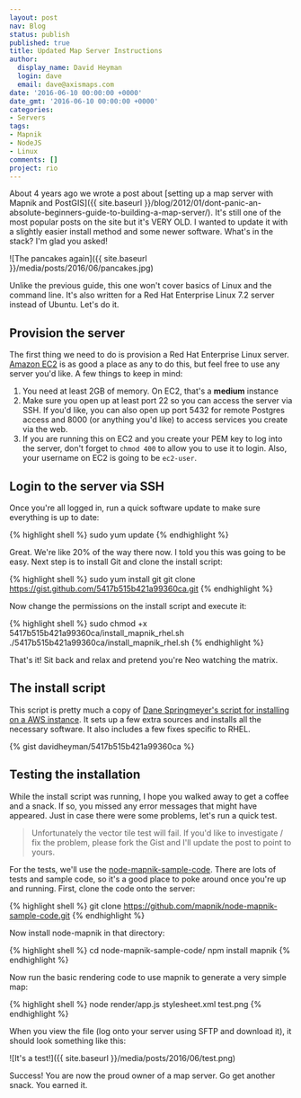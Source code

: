 ```yaml
---
layout: post
nav: Blog
status: publish
published: true
title: Updated Map Server Instructions
author:
  display_name: David Heyman
  login: dave
  email: dave@axismaps.com
date: '2016-06-10 00:00:00 +0000'
date_gmt: '2016-06-10 00:00:00 +0000'
categories:
- Servers
tags:
- Mapnik
- NodeJS
- Linux
comments: []
project: rio
---
```


About 4 years ago we wrote a post about [setting up a map server with Mapnik and PostGIS]({{ site.baseurl }}/blog/2012/01/dont-panic-an-absolute-beginners-guide-to-building-a-map-server/). It's still one of the most popular posts on the site but it's VERY OLD. I wanted to update it with a slightly easier install method and some newer software. What's in the stack? I'm glad you asked!

![The pancakes again]({{ site.baseurl }}/media/posts/2016/06/pancakes.jpg)

Unlike the previous guide, this one won't cover basics of Linux and the command line. It's also written for a Red Hat Enterprise Linux 7.2 server instead of Ubuntu. Let's do it.

## Provision the server

The first thing we need to do is provision a Red Hat Enterprise Linux server. [Amazon EC2](http://aws.amazon.com) is as good a place as any to do this, but feel free to use any server you'd like. A few things to keep in mind:

1. You need at least 2GB of memory. On EC2, that's a **medium** instance
2. Make sure you open up at least port 22 so you can access the server via SSH. If you'd like, you can also open up port 5432 for remote Postgres access and 8000 (or anything you'd like) to access services you create via the web.
3. If you are running this on EC2 and you create your PEM key to log into the server, don't forget to `chmod 400` to allow you to use it to login. Also, your username on EC2 is going to be `ec2-user`.

## Login to the server via SSH

Once you're all logged in, run a quick software update to make sure everything is up to date:

{% highlight shell %}
sudo yum update
{% endhighlight %}

Great. We're like 20% of the way there now. I told you this was going to be easy. Next step is to install Git and clone the install script:

{% highlight shell %}
sudo yum install git
git clone https://gist.github.com/5417b515b421a99360ca.git
{% endhighlight %}

Now change the permissions on the install script and execute it:

{% highlight shell %}
sudo chmod +x 5417b515b421a99360ca/install_mapnik_rhel.sh
./5417b515b421a99360ca/install_mapnik_rhel.sh
{% endhighlight %}

That's it! Sit back and relax and pretend you're Neo watching the matrix.

## The install script

This script is pretty much a copy of [Dane Springmeyer's script for installing on a AWS instance](https://gist.github.com/springmeyer/3427021). It sets up a few extra sources and installs all the necessary software. It also includes a few fixes specific to RHEL.

{% gist davidheyman/5417b515b421a99360ca %}

## Testing the installation

While the install script was running, I hope you walked away to get a coffee and a snack. If so, you missed any error messages that might have appeared. Just in case there were some problems, let's run a quick test.

> Unfortunately the vector tile test will fail. If you'd like to investigate / fix the problem, please fork the Gist and I'll update the post to point to yours.

For the tests, we'll use the [node-mapnik-sample-code](https://github.com/mapnik/node-mapnik-sample-code). There are lots of tests and sample code, so it's a good place to poke around once you're up and running. First, clone the code onto the server:

{% highlight shell %}
git clone https://github.com/mapnik/node-mapnik-sample-code.git
{% endhighlight %}

Now install node-mapnik in that directory:

{% highlight shell %}
cd node-mapnik-sample-code/
npm install mapnik
{% endhighlight %}

Now run the basic rendering code to use mapnik to generate a very simple map:

{% highlight shell %}
node render/app.js stylesheet.xml test.png
{% endhighlight %}

When you view the file (log onto your server using SFTP and download it), it should look something like this:

![It's a test!]({{ site.baseurl }}/media/posts/2016/06/test.png)

Success! You are now the proud owner of a map server. Go get another snack. You earned it.
